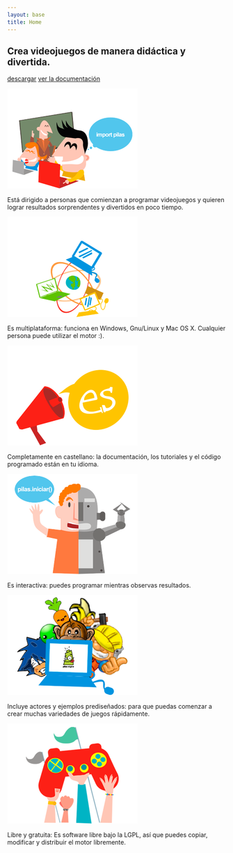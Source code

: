 ```yaml
---
layout: base
title: Home
---
```


<div class="row" id='main'>

  <div class="col-lg-1"></div>

<div class="col-lg-10">
  <h2 class="tagline">Crea videojuegos de manera didáctica y divertida.</h2>

  <div class="panel-botones-descargas">

   <a href='./descargas.html' class='button green'>descargar</a>
   <a href='./docs.html' class='button yellow'>ver la documentación</a>

  </div>

</div>

  <div class="col-lg-1"></div>
</div>





<div class='features'>
<div class='row'>
  <div class='col-md-4'>
       <img class="aligncenter" src="./images/primeros-pasos.png" alt="Comenzar a programar con pilas" />
       <p>Está dirigido a personas que comienzan a programar videojuegos y quieren lograr resultados sorprendentes y divertidos en poco tiempo.</p>
  </div>

  <div class="col-md-4">
       <img class="aligncenter" src="./images/multiplataforma.png" alt="Es multiplataforma" />
       <p>Es multiplataforma: funciona en Windows, Gnu/Linux y Mac OS X. Cualquier persona puede utilizar el motor :).</p>
  </div>

  <div class="col-md-4">
       <img class="aligncenter" src="./images/completamente-castellano.png" alt="Completamente es castellano" />
       <p>Completamente en castellano: la documentación, los tutoriales y el código programado están en tu idioma.</p>
  </div>
</div>


<div class='row'>
  <div class='col-md-4'>
       <img class="aligncenter" src="./images/interactiva.png" alt="Totalmente interactiva" />
       <p>Es interactiva: puedes programar mientras observas resultados. </p>
  </div>
  <div class='col-md-4'>
       <img class="aligncenter" src="./images/actores-incluidos.png" alt="Actores prediseñados incluidos" />
       <p>Incluye actores y ejemplos prediseñados: para que puedas comenzar a crear muchas variedades de juegos rápidamente.</p>
  </div>
  <div class='col-md-4'>
       <img class="aligncenter" src="./images/libre-gratuita.png" alt="Es libre y gratuita" />
       <p>Libre y gratuita: Es software libre bajo la LGPL, así que puedes copiar, modificar y distribuir el motor libremente.</p>
  </div>
</div>

</div>
